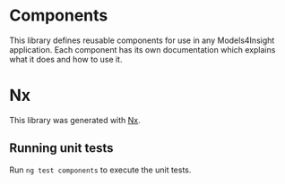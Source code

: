 # Components

This library defines reusable components for use in any Models4Insight application. Each component has its own documentation which explains what it does and how to use it.

# Nx

This library was generated with [Nx](https://nx.dev).

## Running unit tests

Run `ng test components` to execute the unit tests.
